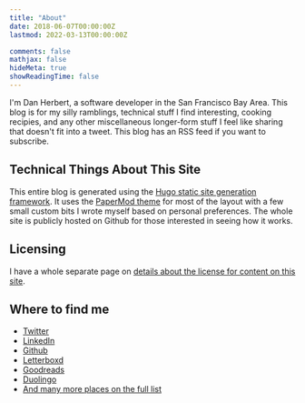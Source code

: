 ```yaml
---
title: "About"
date: 2018-06-07T00:00:00Z
lastmod: 2022-03-13T00:00:00Z

comments: false
mathjax: false
hideMeta: true
showReadingTime: false
---
```

I'm Dan Herbert, a software developer in the San Francisco Bay Area. This blog is for my silly ramblings, technical stuff I find interesting, cooking recipies, and any other miscellaneous longer-form stuff I feel like sharing that doesn't fit into a tweet. This blog has an RSS feed if you want to subscribe.


## Technical Things About This Site
This entire blog is generated using the [Hugo static site generation framework](https://gohugo.io/). It uses the [PaperMod theme](https://github.com/adityatelange/hugo-PaperMod) for most of the layout with a few small custom bits I wrote myself based on personal preferences. The whole site is publicly hosted on Github for those interested in seeing how it works.

## Licensing

I have a whole separate page on [details about the license for content on this site](../copyright/).

## Where to find me

* [Twitter](https://twitter.com/danherbert)
* [LinkedIn](https://www.linkedin.com/in/danielpherbert/)
* [Github](https://github.com/danherbert)
* [Letterboxd](https://letterboxd.com/danherbert/)
* [Goodreads](https://www.goodreads.com/danherbert)
* [Duolingo](https://www.duolingo.com/profile/danpherbert)
* [And many more places on the full list](https://dan.herbert.io/)

